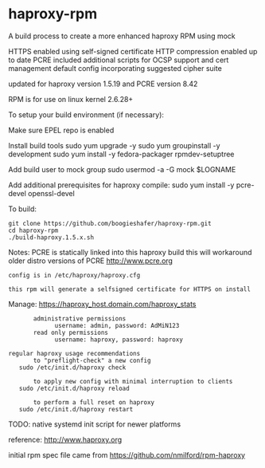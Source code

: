 haproxy-rpm
===========

A build process to create a more enhanced haproxy RPM using mock

 HTTPS enabled using self-signed certificate
 HTTP compression enabled
 up to date PCRE included
 additional scripts for OCSP support and cert management
 default config incorporating suggested cipher suite

updated for haproxy version 1.5.19 and PCRE version 8.42

RPM is for use on linux kernel 2.6.28+



To setup your build environment (if necessary):

Make sure EPEL repo is enabled

Install build tools
	sudo yum upgrade -y
	sudo yum groupinstall -y development
	sudo yum install -y fedora-packager
	rpmdev-setuptree

Add build user to mock group
	sudo usermod -a -G mock $LOGNAME

Add additional prerequisites for haproxy compile:
	sudo yum install -y pcre-devel openssl-devel

To build:

	git clone https://github.com/boogieshafer/haproxy-rpm.git
	cd haproxy-rpm
	./build-haproxy.1.5.x.sh

Notes:
	PCRE is statically linked into this haproxy build
	this will workaround older distro versions of PCRE
	http://www.pcre.org

	config is in /etc/haproxy/haproxy.cfg

	this rpm will generate a selfsigned certificate for HTTPS on install


Manage:
	https://haproxy_host.domain.com/haproxy_stats

           administrative permissions
                 username: admin, password: AdMiN123
           read only permissions
                 username: haproxy, password: haproxy

	regular haproxy usage recommendations
           to "preflight-check" a new config
	   sudo /etc/init.d/haproxy check

           to apply new config with minimal interruption to clients
	   sudo /etc/init.d/haproxy reload

           to perform a full reset on haproxy
	   sudo /etc/init.d/haproxy restart

TODO:
	native systemd init script for newer platforms


reference: http://www.haproxy.org

initial rpm spec file came from https://github.com/nmilford/rpm-haproxy
